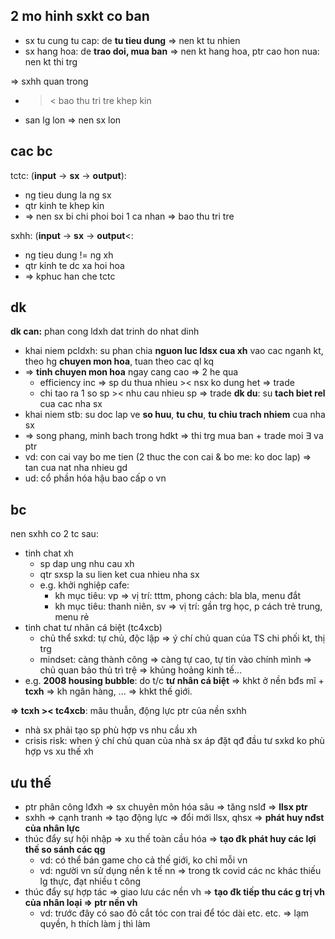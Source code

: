 ## 2 mo hinh sxkt co ban
- sx tu cung tu cap: de **tu tieu dung** => nen kt tu nhien
- sx hang hoa: de **trao doi, mua ban** => nen kt hang hoa, ptr cao hon nua: nen kt thi trg

=> sxhh quan trong
- >< bao thu tri tre khep kin
- san lg lon => nen sx lon

## cac bc
tctc: (**input** -> **sx** -> **output**):
- ng tieu dung la ng sx
- qtr kinh te khep kin
- => nen sx bi chi phoi boi 1 ca nhan => bao thu tri tre

sxhh: (**input** -> **sx** -> **output**<:
- ng tieu dung != ng xh
- qtr kinh te dc xa hoi hoa
- => kphuc han che tctc

## dk
**dk can:** phan cong ldxh dat trinh do nhat dinh
- khai niem pcldxh: su phan chia **nguon luc ldsx cua xh** vao cac nganh kt, theo hg **chuyen mon hoa**, tuan theo cac ql kq
- => **tinh chuyen mon hoa** ngay cang cao => 2 he qua
	- efficiency inc => sp du thua nhieu >< nsx ko dung het => trade
	- chi tao ra 1 so sp >< nhu cau nhieu sp => trade
**dk du**: su **tach biet rel** cua cac nha sx
- khai niem stb: su doc lap ve **so huu**, **tu chu**, **tu chiu trach nhiem** cua nha sx
- => song phang, minh bach trong hdkt => thi trg mua ban + trade moi $\exists$ va ptr
- vd: con cai vay bo me tien (2 thuc the con cai & bo me: ko doc lap) => tan cua nat nha nhieu gd
- ud: cổ phần hóa hậu bao cấp o vn

## bc
nen sxhh co 2 tc sau:
- tinh chat xh
	- sp dap ung nhu cau xh
	- qtr sxsp la su lien ket cua nhieu nha sx
	- e.g. khởi nghiệp cafe:
		- kh mục tiêu: vp => vị trí: tttm, phong cách: bla bla, menu đắt
		- kh mục tiêu: thanh niên, sv => vị trí: gần trg học, p cách trẻ trung, menu rẻ
- tinh chat tư nhân cá biệt (tc4xcb)
	- chủ thể sxkd: tự chủ, độc lập => ý chí chủ quan của TS chi phối kt, thị trg
	- mindset: càng thành công => càng tự cao, tự tin vào chính mình => chủ quan bảo thủ trì trệ => khủng hoảng kinh tế...
- e.g. **2008 housing bubble**: do t/c **tư nhân cá biệt** => khkt ở nền bđs mĩ + **tcxh** =>  kh ngân hàng, ... => khkt thế giới.

**=> tcxh >< tc4xcb**: mâu thuẫn, động lực ptr của nền sxhh
- nhà sx phải tạo sp phù hợp vs nhu cầu xh
- crisis risk: when ý chí chủ quan của nhà sx áp đặt qđ đầu tư sxkd ko phù hợp vs xu thế xh 

## ưu thế
- ptr phân công lđxh => sx chuyên môn hóa sâu => tăng nslđ => **llsx ptr**
- sxhh => cạnh tranh => tạo động lực => đổi mới llsx, qhsx => **phát huy nđst của nhân lực**
- thúc đẩy sự hội nhập => xu thế toàn cầu hóa => **tạo đk phát huy các lợi thế so sánh các qg**
	- vd: có thể bán game cho cả thế giới, ko chỉ mỗi vn
	- vd: người vn sử dụng nền k tế nn => trong tk covid các nc khác thiếu lg thực, đạt nhiều t công
- thúc đẩy sự hợp tác => giao lưu các nền vh => **tạo đk tiếp thu các g trị vh của nhân loại => ptr nền vh**
	- vd: trước đây có sao đỏ cắt tóc con trai để tóc dài etc. etc. => lạm quyền, h thích làm j thì làm